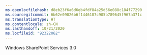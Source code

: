 ```yaml
---
ms.openlocfilehash: d8eb23f6a6d6eb4fdf84a25d56e088c184f77290
ms.sourcegitcommit: 6b62e09026b6f1446187c905b789645f967a371c
ms.translationtype: HT
ms.contentlocale: zh-CN
ms.lasthandoff: 10/21/2020
ms.locfileid: "92322062"
---
```

 Windows SharePoint Services 3.0 